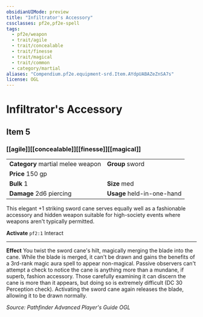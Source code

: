```yaml
---
obsidianUIMode: preview
title: "Infiltrator's Accessory"
cssclasses: pf2e,pf2e-spell
tags:
  - pf2e/weapon
  - trait/agile
  - trait/concealable
  - trait/finesse
  - trait/magical
  - trait/common
  - category/martial
aliases: "Compendium.pf2e.equipment-srd.Item.AYdpUABAZeZnSA7s"
license: OGL
---
```

# Infiltrator's Accessory
## Item 5
### [[agile]][[concealable]][[finesse]][[magical]]

|  |  |
| -- | -- |
| **Category** martial melee weapon | **Group** sword |
| **Price** 150 gp |  |
| **Bulk** 1 | **Size** med |
| **Damage** 2d6 piercing  | **Usage** held-in-one-hand |



This elegant +1 striking sword cane serves equally well as a fashionable accessory and hidden weapon suitable for high-society events where weapons aren't typically permitted.

**Activate** `pf2:1` Interact

* * *

**Effect** You twist the sword cane's hilt, magically merging the blade into the cane. While the blade is merged, it can't be drawn and gains the benefits of a 3rd-rank magic aura spell to appear non-magical. Passive observers can't attempt a check to notice the cane is anything more than a mundane, if superb, fashion accessory. Those carefully examining it can discern the cane is more than it appears, but doing so is extremely difficult (DC 30 Perception check). Activating the sword cane again releases the blade, allowing it to be drawn normally.

*Source: Pathfinder Advanced Player's Guide*
*OGL*